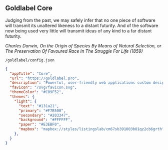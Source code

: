 ## Goldlabel Core

Judging from the past, we may safely infer that no one piece of software will transmit its unaltered likeness to a distant futurity. And of the software now being used very little will transmit ideas of any kind to a far distant futurity.

_Charles Darwin, On the Origin of Species By Means of Natural Selection, or The Preservation Of Favoured Race In The Struggle For Life (1859)_

`/goldlabel/config.json`

```json
{
  "appTitle": "Core",
  "url": "https://goldlabel.pro",
  "description": "Powerful, user-friendly web applications custom designed to streamline tasks, boost productivity, and enhance customer experience",
  "favicon": "/svg/favicon.svg",
  "themeColor": "#C09F52",
  "themes": {
    "light": {
      "text": "#131a21",
      "primary": "#F7B500",
      "secondary": "#203347",
      "background": "#FFFFFF",
      "paper": "#E3EBF0",
      "mapbox": "mapbox://styles/listingslab/cm67sb391003b01qz2cb6grth"
    },
  }
}

```